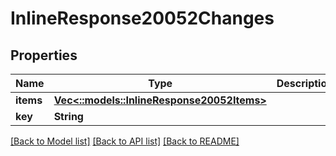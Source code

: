 # InlineResponse20052Changes

## Properties

Name | Type | Description | Notes
------------ | ------------- | ------------- | -------------
**items** | [**Vec<::models::InlineResponse20052Items>**](inline_response_200_52_items.md) |  | [optional] 
**key** | **String** |  | [optional] 

[[Back to Model list]](../README.md#documentation-for-models) [[Back to API list]](../README.md#documentation-for-api-endpoints) [[Back to README]](../README.md)


